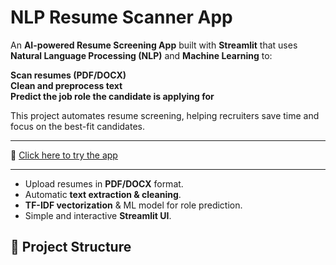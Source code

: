 #  NLP Resume Scanner App

An **AI-powered Resume Screening App** built with **Streamlit** that uses **Natural Language Processing (NLP)** and **Machine Learning** to:

 **Scan resumes (PDF/DOCX)**  
 **Clean and preprocess text**  
 **Predict the job role the candidate is applying for**  

This project automates resume screening, helping recruiters save time and focus on the best-fit candidates.

---

🔗 [Click here to try the app](https://your-deployed-app-link.com)  

---


- Upload resumes in **PDF/DOCX** format.  
- Automatic **text extraction & cleaning**.  
- **TF-IDF vectorization** & ML model for role prediction.  
- Simple and interactive **Streamlit UI**.  

## 📂 Project Structure
